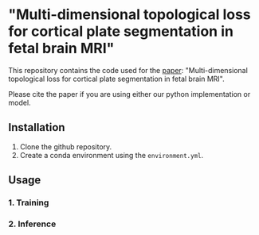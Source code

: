 # "Multi-dimensional topological loss for cortical plate segmentation in fetal brain MRI"


This repository contains the code used for the [paper](https://arxiv.org/): "Multi-dimensional topological loss for cortical plate segmentation in fetal brain MRI". 

Please cite the paper if you are using either our python implementation or model.

## Installation 
1) Clone the github repository.
2) Create a conda environment using the `environment.yml`.

## Usage

### 1. Training


### 2. Inference

